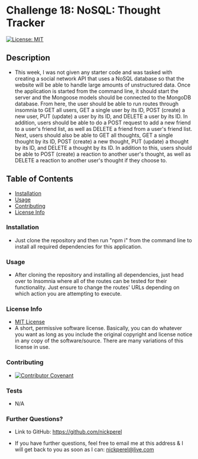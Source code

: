 # Challenge 18: NoSQL: Thought Tracker
  [![License: MIT](https://img.shields.io/badge/License-MIT-yellow.svg)](https://opensource.org/licenses/MIT)

  ## Description
  
  * This week, I was not given any starter code and was tasked with creating a social network API that uses a NoSQL database so that the website will be able to handle large amounts of unstructured data. Once the application is started from the command line, it should start the server and the Mongoose models should be connected to the MongoDB database. From here, the user should be able to run routes through insomnia to GET all users, GET a single user by its ID, POST (create) a new user, PUT (update) a user by its ID, and DELETE a user by its ID. In addition, users should be able to do a POST request to add a new friend to a user's friend list, as well as DELETE a friend from a user's friend list. Next, users should also be able to GET all thoughts, GET a single thought by its ID, POST (create) a new thought, PUT (update) a thought by its ID, and DELETE a thought by its ID. In addition to this, users should be able to POST (create) a reaction to another user's thought, as well as DELETE a reaction to another user's thought if they choose to.

  ## Table of Contents

  * [Installation](#installation)
  * [Usage](#usage)
  * [Contributing](#contributing)
  * [License Info](#license-info)

  ### Installation
  
  * Just clone the repository and then run "npm i" from the command line to install all required dependencies for this application.

  ### Usage

  * After cloning the repository and installing all dependencies, just head over to Insomnia where all of the routes can be tested for their functionality. Just ensure to change the routes' URLs depending on which action you are attempting to execute.

  ### License Info
  * [MIT License](https://opensource.org/licenses/MIT)
  * A short, permissive software license. Basically, you can do whatever you want as long as you include the original copyright and license notice in any copy of the software/source.  There are many variations of this license in use.
  
  ### Contributing

  * [![Contributor Covenant](https://img.shields.io/badge/Contributor%20Covenant-2.1-4baaaa.svg)](code_of_conduct.md)

  ### Tests

  * N/A

  ### Further Questions?

  * Link to GitHub: https://github.com/nickperel

  * If you have further questions, feel free to email me at this address & I will get back to you as soon as I can: nickperel@live.com

